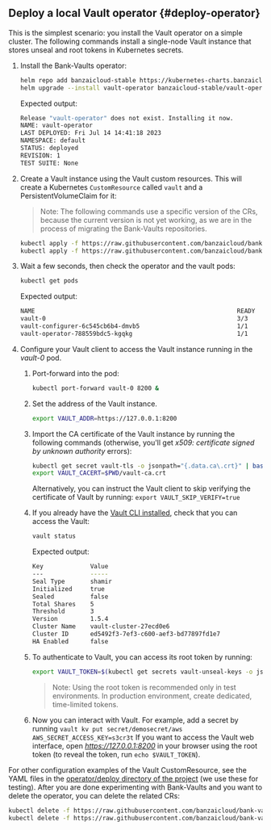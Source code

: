 ---
---
## Deploy a local Vault operator {#deploy-operator}

This is the simplest scenario: you install the Vault operator on a simple cluster. The following commands install a single-node Vault instance that stores unseal and root tokens in Kubernetes secrets.

1. Install the Bank-Vaults operator:

    ```bash
    helm repo add banzaicloud-stable https://kubernetes-charts.banzaicloud.com
    helm upgrade --install vault-operator banzaicloud-stable/vault-operator
    ```

    Expected output:

    ```bash
    Release "vault-operator" does not exist. Installing it now.
    NAME: vault-operator
    LAST DEPLOYED: Fri Jul 14 14:41:18 2023
    NAMESPACE: default
    STATUS: deployed
    REVISION: 1
    TEST SUITE: None
    ```

1. Create a Vault instance using the Vault custom resources. This will create a Kubernetes `CustomResource` called `vault` and a PersistentVolumeClaim for it:

    > Note: The following commands use a specific version of the CRs, because the current version is not yet working, as we are in the process of migrating the Bank-Vaults repositories.

    ```bash
    kubectl apply -f https://raw.githubusercontent.com/banzaicloud/bank-vaults/v1.15.3/operator/deploy/rbac.yaml
    kubectl apply -f https://raw.githubusercontent.com/banzaicloud/bank-vaults/v1.15.3/operator/deploy/cr.yaml
    ```

1. Wait a few seconds, then check the operator and the vault pods:

    ```bash
    kubectl get pods
    ```

    Expected output:

    ```bash
    NAME                                                        READY     STATUS    RESTARTS   AGE
    vault-0                                                     3/3       Running   0          10s
    vault-configurer-6c545cb6b4-dmvb5                           1/1       Running   0          10s
    vault-operator-788559bdc5-kgqkg                             1/1       Running   0          23s
    ```

1. Configure your Vault client to access the Vault instance running in the *vault-0* pod.

    1. Port-forward into the pod:

        ```bash
        kubectl port-forward vault-0 8200 &
        ```

    1. Set the address of the Vault instance.

        ```bash
        export VAULT_ADDR=https://127.0.0.1:8200
        ```

    1. Import the CA certificate of the Vault instance by running the following commands (otherwise, you'll get *x509: certificate signed by unknown authority* errors):

        ```bash
        kubectl get secret vault-tls -o jsonpath="{.data.ca\.crt}" | base64 --decode > $PWD/vault-ca.crt
        export VAULT_CACERT=$PWD/vault-ca.crt
        ```

        Alternatively, you can instruct the Vault client to skip verifying the certificate of Vault by running: `export VAULT_SKIP_VERIFY=true`

    1. If you already have the [Vault CLI installed](https://developer.hashicorp.com/vault/downloads), check that you can access the Vault:

        ```bash
        vault status
        ```

        Expected output:

        ```bash
        Key             Value
        ---             -----
        Seal Type       shamir
        Initialized     true
        Sealed          false
        Total Shares    5
        Threshold       3
        Version         1.5.4
        Cluster Name    vault-cluster-27ecd0e6
        Cluster ID      ed5492f3-7ef3-c600-aef3-bd77897fd1e7
        HA Enabled      false
        ```

    1. To authenticate to Vault, you can access its root token by running:

        ```bash
        export VAULT_TOKEN=$(kubectl get secrets vault-unseal-keys -o jsonpath={.data.vault-root} | base64 --decode)
        ```

        > Note: Using the root token is recommended only in test environments. In production environment, create dedicated, time-limited tokens.

    1. Now you can interact with Vault. For example, add a secret by running `vault kv put secret/demosecret/aws AWS_SECRET_ACCESS_KEY=s3cr3t`
        If you want to access the Vault web interface, open *https://127.0.0.1:8200* in your browser using the root token (to reveal the token, run `echo $VAULT_TOKEN`).

For other configuration examples of the Vault CustomResource, see the YAML files in the [operator/deploy directory of the project](https://github.com/bank-vaults/bank-vaults/tree/master/operator/deploy) (we use these for testing). After you are done experimenting with Bank-Vaults and you want to delete the operator, you can delete the related CRs:

```bash
kubectl delete -f https://raw.githubusercontent.com/banzaicloud/bank-vaults/master/operator/deploy/rbac.yaml
kubectl delete -f https://raw.githubusercontent.com/banzaicloud/bank-vaults/master/operator/deploy/cr.yaml
```

